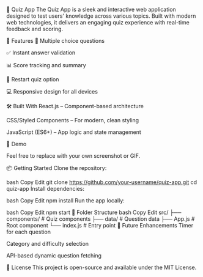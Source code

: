 🧠 Quiz App
The Quiz App is a sleek and interactive web application designed to test users' knowledge across various topics. Built with modern web technologies, it delivers an engaging quiz experience with real-time feedback and scoring.

🚀 Features
📝 Multiple choice questions

✅ Instant answer validation

📊 Score tracking and summary

🔄 Restart quiz option

💻 Responsive design for all devices

🛠️ Built With
React.js – Component-based architecture

CSS/Styled Components – For modern, clean styling

JavaScript (ES6+) – App logic and state management

📸 Demo

Feel free to replace with your own screenshot or GIF.

📦 Getting Started
Clone the repository:

bash
Copy
Edit
git clone https://github.com/your-username/quiz-app.git
cd quiz-app
Install dependencies:

bash
Copy
Edit
npm install
Run the app locally:

bash
Copy
Edit
npm start
🧩 Folder Structure
bash
Copy
Edit
src/
├── components/     # Quiz components
├── data/           # Question data
├── App.js          # Root component
└── index.js        # Entry point
🧪 Future Enhancements
Timer for each question

Category and difficulty selection

API-based dynamic question fetching

📄 License
This project is open-source and available under the MIT License.
